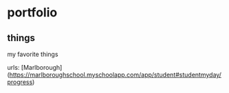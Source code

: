 # portfolio

## things

my favorite things

urls: [Marlborough] (https://marlboroughschool.myschoolapp.com/app/student#studentmyday/progress)
